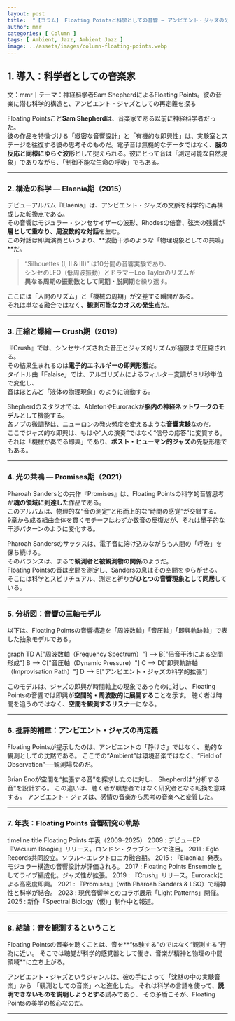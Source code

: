 ```yaml
---
layout: post
title:  "【コラム】 Floating Pointsと科学としての音響 ― アンビエント・ジャズの分析的展開"
author: mmr
categories: [ Column ]
tags: [ Ambient, Jazz, Ambient Jazz ]
image: ../assets/images/column-floating-points.webp
---
```


## 1. 導入：科学者としての音楽家


文：mmr｜テーマ：神経科学者Sam ShepherdによるFloating Points。彼の音楽に潜む科学的構造と、アンビエント・ジャズとしての再定義を探る

Floating Pointsこと**Sam Shepherd**は、音楽家である以前に神経科学者だった。  
彼の作品を特徴づける「緻密な音響設計」と「有機的な即興性」は、実験室とステージを往復する彼の思考そのものだ。電子音は無機的なデータではなく、**脳の反応と同様にゆらぐ波形**として捉えられる。彼にとって音は「測定可能な自然現象」でありながら、「制御不能な生命の呼吸」でもある。

---

<style type="text/css">

table, td, th {
border: 2px #111 solid;
width: auto;
padding: 10px; 
}
th {
background-color: #111;
color: #fff;
}
</style>



### 2. 構造の科学 ― Elaenia期（2015）
デビューアルバム『Elaenia』は、アンビエント・ジャズの文脈を科学的に再構成した転換点である。  
その音響はモジュラー・シンセサイザーの波形、Rhodesの倍音、弦楽の残響が**層として重なり、周波数的な対話**を生む。  
この対話は即興演奏というより、**波動干渉のような「物理現象としての共鳴」**だ。

> “Silhouettes (I, II & III)” は10分間の音響実験であり、  
> シンセのLFO（低周波振動）とドラマーLeo Taylorのリズムが  
> **異なる周期の振動数として同期・脱同期**を繰り返す。

ここには「人間のリズム」と「機械の周期」が交差する瞬間がある。  
それは単なる融合ではなく、**観測可能なカオスの発生点**だ。

---

### 3. 圧縮と爆縮 ― Crush期（2019）
『Crush』では、シンセサイズされた音圧とジャズ的リズムが極限まで圧縮される。  
その結果生まれるのは**電子的エネルギーの即興形態**だ。  
タイトル曲「Falaise」では、アルゴリズムによるフィルター変調がミリ秒単位で変化し、  
音はほとんど「液体の物理現象」のように流動する。

Shepherdのスタジオでは、AbletonやEurorackが**脳内の神経ネットワークのモデル**として機能する。  
各ノブの微調整は、ニューロンの発火頻度を変えるような**音響実験**なのだ。  
ここでジャズ的な即興は、もはや“人の演奏”ではなく“信号の応答”に変質する。  
それは「機械が奏でる即興」であり、**ポスト・ヒューマン的ジャズ**の先駆形態でもある。

---

### 4. 光の共鳴 ― Promises期（2021）
Pharoah Sandersとの共作『Promises』は、Floating Pointsの科学的音響思考が**魂の領域に到達した**作品である。  
このアルバムは、物理的な“音の測定”と形而上的な“時間の感覚”が交錯する。  
9章から成る組曲全体を貫くモチーフはわずか数音の反復だが、それは量子的な干渉パターンのように変化する。

Pharoah Sandersのサックスは、電子音に溶け込みながらも人間の「呼吸」を保ち続ける。  
そのバランスは、まるで**観測者と被観測物の関係**のようだ。  
Floating Pointsの音は空間を測定し、Sandersの息はその空間をゆらがせる。  
そこには科学とスピリチュアル、測定と祈りが**ひとつの音響現象として同居**している。

---

### 5. 分析図：音響の三軸モデル
以下は、Floating Pointsの音響構造を「周波数軸」「音圧軸」「即興軌跡軸」で表した抽象モデルである。

<div class="mermaid">

graph TD
    A["周波数軸（Frequency Spectrum）"] --> B["倍音干渉による空間形成"]
    B --> C["音圧軸（Dynamic Pressure）"]
    C --> D["即興軌跡軸（Improvisation Path）"]
    D --> E["アンビエント・ジャズの科学的拡張"]


</div>

このモデルは、ジャズの即興が時間軸上の現象であったのに対し、
Floating Pointsの音響では即興が**空間的・周波数的に展開する**ことを示す。
聴く者は時間を追うのではなく、**空間を観測するリスナー**になる。

---

### 6. 批評的補章：アンビエント・ジャズの再定義

Floating Pointsが提示したのは、アンビエントの「静けさ」ではなく、
動的な観測としての沈黙である。
ここでの“Ambient”は環境音楽ではなく、“Field of Observation”──観測場なのだ。

Brian Enoが空間を“拡張する音”を探求したのに対し、
Shepherdは“分析する音”を設計する。
この違いは、聴く者が瞑想者ではなく研究者となる転換を意味する。
アンビエント・ジャズは、感情の音楽から思考の音楽へと変質した。

---

### 7. 年表：Floating Points 音響研究の軌跡

<div class="mermaid">

timeline
    title Floating Points 年表（2009–2025）
    2009 : デビューEP『Vacuum Boogie』リリース。ロンドン・クラブシーンで注目。
    2011 : Eglo Records共同設立。ソウル〜エレクトロニカ融合期。
    2015 : 『Elaenia』発表。モジュラー構造の音響設計が評価される。
    2017 : Floating Points Ensembleとしてライブ編成化。ジャズ性が拡張。
    2019 : 『Crush』リリース。Eurorackによる高密度即興。
    2021 : 『Promises』（with Pharoah Sanders & LSO）で精神性と科学が結合。
    2023 : 現代音響学とのコラボ展示「Light Patterns」開催。
    2025 : 新作「Spectral Biology（仮）」制作中と報道。

</div>

---


### 8. 結論：音を観測するということ

Floating Pointsの音楽を聴くことは、音を**“体験する”のではなく“観測する”行為に近い。
そこでは聴覚が科学的感覚器として働き、音楽が精神と物理の中間領域**に立ち上がる。

アンビエント・ジャズというジャンルは、彼の手によって「沈黙の中の実験音楽」から
「観測としての音楽」へと進化した。
それは科学の言語を使って、**説明できないものを説明しようとする**試みであり、
その矛盾こそが、Floating Pointsの美学の核心なのだ。

---
